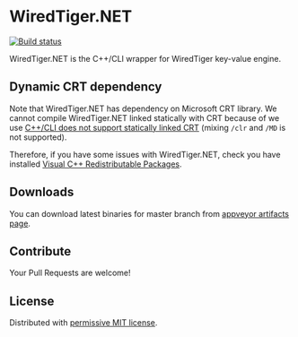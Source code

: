 # WiredTiger.NET

[![Build status](https://ci.appveyor.com/api/projects/status/a7dugj6erbayrk12/branch/master?svg=true)](https://ci.appveyor.com/project/halex2005/wiredtigernet/branch/master)

WiredTiger.NET is the C++/CLI wrapper for WiredTiger key-value engine.

## Dynamic CRT dependency

Note that WiredTiger.NET has dependency on Microsoft CRT library.
We cannot compile WiredTiger.NET linked statically with CRT because of we use [C++/CLI does not support statically linked CRT](https://msdn.microsoft.com/en-us/library/ffkc918h.aspx?f=255&MSPPError=-2147217396) (mixing `/clr` and `/MD` is not supported).

Therefore, if you have some issues with WiredTiger.NET, check you have installed [Visual C++ Redistributable Packages](https://www.microsoft.com/en-us/download/details.aspx?id=40784).

## Downloads

You can download latest binaries for master branch from [appveyor artifacts page](https://ci.appveyor.com/project/halex2005/wiredtigernet/branch/master/artifacts).

## Contribute

Your Pull Requests are welcome!

## License

Distributed with [permissive MIT license](LICENSE).
